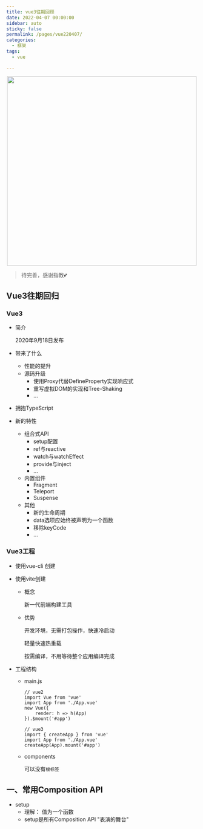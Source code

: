 ```yaml
---
title: vue3往期回顾
date: 2022-04-07 00:00:00
sidebar: auto
sticky: false
permalink: /pages/vue220407/
categories: 
  - 框架
tags: 
  - vue

---
```


<p align="center">
  <img width="500" src="https://p18.qhimg.com/bdr/__85/d/_open360/20140924wzk/746.jpg"/>
</p>


> 待完善，感谢指教💕
> <!-- more -->

## Vue3往期回归

### Vue3

- 简介

  2020年9月18日发布

- 带来了什么

  - 性能的提升
  - 源码升级
    - 使用Proxy代替DefineProperty实现响应式
    - 重写虚拟DOM的实现和Tree-Shaking
    - ...

- 拥抱TypeScript

- 新的特性

  - 组合式API
    - setup配置
    - ref与reactive
    - watch与watchEffect
    - provide与inject
    - ...
  - 内置组件
    - Fragment
    - Teleport
    - Suspense
  - 其他
    - 新的生命周期
    - data选项应始终被声明为一个函数
    - 移除keyCode
    - ...

### Vue3工程

- 使用vue-cli 创建

- 使用vite创建

  - 概念

    新一代前端构建工具

  - 优势

    开发环境，无需打包操作，快速冷启动

    轻量快速热重载

    按需编译，不用等待整个应用编译完成

- 工程结构

  - main.js

    ```vue
    // vue2
    import Vue from 'vue'
    import App from './App.vue'
    new Vue({
    	render: h => h(App)
    }).$mount('#app')
    
    // vue3
    import { createApp } from 'vue'
    import App from './App.vue'
    createApp(App).mount('#app')
    ```

  - components
  
    可以没有`根标签`

## 一、常用Composition API

- setup
  - 理解： 值为一个函数
  - setup是所有Composition API "表演的舞台"

